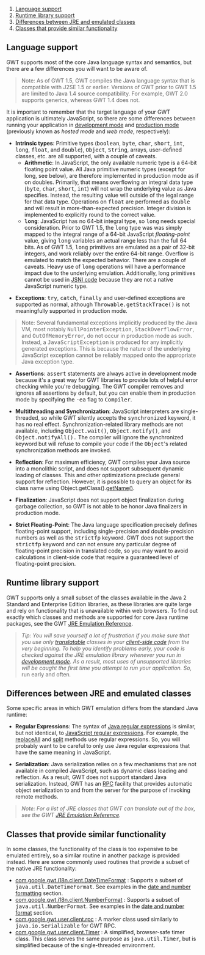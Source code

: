 <ol class="toc" id="pageToc">
  <li><a href="#language">Language support</a></li>
  <li><a href="#runtime">Runtime library support</a></li>
  <li><a href="#differences">Differences between JRE and emulated classes</a></li>
  <li><a href="#similar">Classes that provide similar functionality</a></li>
</ol>


<h2 id="language">Language support</h2>

<p>GWT supports most of the core Java language syntax and semantics, but there are a few differences you will want to be aware of.</p>

<blockquote>Note: As of GWT 1.5, GWT compiles the Java language syntax that is compatible with J2SE 1.5 or earlier. Versions of GWT prior to GWT 1.5 are limited to Java 1.4 source
compatibility. For example, GWT 2.0 supports generics, whereas GWT 1.4 does not.</blockquote>

<p>It is important to remember that the target language of your GWT application
is ultimately JavaScript, so there are some differences between running your
application in <a
href="DevGuideCompilingAndDebugging.html#DevGuideDevMode">development mode</a>
and <a href="DevGuideCompilingAndDebugging.html#DevGuideProdMode">production
mode</a> (previously known as <i>hosted mode</i> and <i>web mode</i>,
respectively):</p>

<ul>
<li><strong>Intrinsic types</strong>: Primitive types (<tt>boolean</tt>, <tt>byte</tt>, <tt>char</tt>, <tt>short</tt>, <tt>int</tt>, <tt>long</tt>, <tt>float</tt>, and
<tt>double</tt>), <tt>Object</tt>, <tt>String</tt>, arrays, user-defined classes, etc. are all supported, with a couple of caveats.</li>

<li style="list-style: none">
<ul>
<li><strong>Arithmetic</strong>: In JavaScript, the only available numeric type is a 64-bit floating point value. All Java primitive numeric types (except for long, see below),
are therefore implemented in production mode as if on doubles. Primarily, that means overflowing an integral data type (<tt>byte</tt>, <tt>char</tt>, <tt>short</tt>, <tt>int</tt>) will
not wrap the underlying value as Java specifies. Instead, the resulting value will outside of the legal range for that data type. Operations on <tt>float</tt> are performed as
<tt>double</tt> and will result in more-than-expected precision. Integer division is implemented to explicitly round to the correct value.</li>

<li><strong><tt>long</tt></strong>: JavaScript has no 64-bit integral type, so <tt>long</tt> needs special consideration. Prior to GWT 1.5, the <tt>long</tt> type was was simply
mapped to the integral range of a 64-bit JavaScript <i>floating-point</i> value, giving <tt>long</tt> variables an actual range less than the full 64 bits. As of GWT 1.5,
<tt>long</tt> primitives are emulated as a pair of 32-bit integers, and work reliably over the entire 64-bit range. Overflow is emulated to match the expected behavior. There are
a couple of caveats. Heavy use of <tt>long</tt> operations will have a performance impact due to the underlying emulation. Additionally, long primitives cannot be used in <a href="DevGuideCodingBasics.html#DevGuideJavaScriptNativeInterface">JSNI code</a> because they are not a native JavaScript numeric type.</li>
</ul>
</li>
</ul>

<ul>
<li><strong>Exceptions</strong>: <tt>try</tt>, <tt>catch</tt>, <tt>finally</tt> and user-defined exceptions are supported as normal, although <tt>Throwable.getStackTrace()</tt> is
not meaningfully supported in production mode.</li>
</ul>

<blockquote>Note: Several fundamental exceptions implicitly produced by the Java VM, most notably <tt>NullPointerException</tt>, <tt>StackOverflowError</tt>, and
<tt>OutOfMemoryError</tt>, do not occur in production mode as such. Instead, a <tt>JavaScriptException</tt> is produced for any implicitly generated exceptions. This is because the
nature of the underlying JavaScript exception cannot be reliably mapped onto the appropriate Java exception type.</blockquote>

<p/>

<ul>
<li><strong>Assertions</strong>: <tt>assert</tt> statements are always active in
development mode because it's a great way for GWT libraries to provide lots of
helpful error checking while you're debugging. The GWT compiler removes and
ignores all assertions by default, but you can enable them in production mode by
specifying the <tt>-ea</tt> flag to <tt>Compiler</tt>.</li>
</ul>



<ul>
<li><strong>Multithreading and Synchronization</strong>: JavaScript interpreters are single-threaded, so while GWT silently accepts the <tt>synchronized</tt> keyword, it has no
real effect. Synchronization-related library methods are not available, including <tt>Object.wait()</tt>, <tt>Object.notify()</tt>, and <tt>Object.notifyAll().</tt> The compiler
will ignore the synchronized keyword but will refuse to compile your code if the <tt>Object</tt>'s related synchronization methods are invoked.</li>
</ul>

<ul>
<li><strong>Reflection</strong>: For maximum efficiency, GWT compiles your Java source into a monolithic script, and does not support subsequent dynamic loading of classes. This
and other optimizations preclude general support for reflection. However, it is possible to query an object for its class name using Object.getClass().<a href="http://java.sun.com/j2se/1.5.0/docs/api/java/lang/Class.html#getName()">getName()</a>.</li>
</ul>

<ul>
<li><strong>Finalization</strong>: JavaScript does not support object
finalization during garbage collection, so GWT is not able to be honor Java
finalizers in production mode.</li>
</ul>

<ul>
<li><strong>Strict Floating-Point</strong>: The Java language specification precisely defines floating-point support, including single-precision and double-precision numbers as
well as the <tt>strictfp</tt> keyword. GWT does not support the <tt>strictfp</tt> keyword and can not ensure any particular degree of floating-point precision in translated code,
so you may want to avoid calculations in client-side code that require a guaranteed level of floating-point precision.</li>
</ul>

<h2 id="runtime">Runtime library support</h2>

<p>GWT supports only a small subset of the classes available in the Java 2 Standard and Enterprise Edition libraries, as these libraries are quite large and rely on functionality
that is unavailable within web browsers. To find out exactly which classes and methods are supported for core Java runtime packages, see the GWT <a href="RefJreEmulation.html">JRE Emulation Reference</a>.</p>

<blockquote><i>Tip: You will save yourself a lot of frustration if you make sure that you use only <a href="DevGuideCompilingAndDebugging.html#DevGuideJavaToJavaScriptCompiler">translatable</a> classes in your <a href="DevGuideCodingBasics.html#DevGuideClientSide">client-side code</a> from the
very beginning. To help you identify problems early, your code is checked
against the JRE emulation library whenever you run in <a
href="DevGuideCompilingAndDebugging.html#DevGuideDevMode">development mode</a>. As a result, most uses of unsupported libraries will be caught the first time you attempt to run your
application. So,</i> run early and often<i>.</i></blockquote>

<h2 id="differences">Differences between JRE and emulated classes</h2>

<p>Some specific areas in which GWT emulation differs from the standard Java runtime:</p>

<ul>
<li><strong>Regular Expressions</strong>: The syntax of <a href="http://java.sun.com/j2se/1.5.0/docs/api/java/util/regex/Pattern.html">Java regular expressions</a>
is similar, but not identical, to <a href="http://developer.mozilla.org/en/docs/Core_JavaScript_1.5_Guide:Regular_Expressions">JavaScript regular expressions</a>.
For example, the <a href="http://java.sun.com/j2se/1.5.0/docs/api/java/lang/String.html#replaceAll(java.lang.String,%20java.lang.String)">replaceAll</a> and <a href="http://java.sun.com/j2se/1.5.0/docs/api/java/lang/String.html#split(java.lang.String)">split</a> methods use regular expressions. So, you will probably want
to be careful to only use Java regular expressions that have the same meaning in JavaScript.</li>
</ul>

<ul>
<li><strong>Serialization</strong>: Java serialization relies on a few mechanisms that are not available in compiled JavaScript, such as dynamic class loading and reflection. As a
result, GWT does not support standard Java serialization. Instead, GWT has an <a href="DevGuideServerCommunication.html#DevGuideRemoteProcedureCalls">RPC</a> facility that provides
automatic object serialization to and from the server for the purpose of invoking remote methods.</li>
</ul>

<blockquote><i>Note: For a list of JRE classes that GWT can translate out of the box, see the GWT <a href="RefJreEmulation.html">JRE Emulation
Reference</a>.</i></blockquote>

<h2 id="similar">Classes that provide similar functionality</h2>

<p>In some classes, the functionality of the class is too expensive to be emulated entirely, so a similar routine in another package is provided instead. Here are some commonly
used routines that provide a subset of the native JRE functionality:</p>

<ul>
<li><a href="http://google-web-toolkit.googlecode.com/svn/javadoc/latest/com/google/gwt/i18n/client/DateTimeFormat.html">com.google.gwt.i18n.client.DateTimeFormat</a> : Supports a subset of <tt>java.util.DateTimeFormat</tt>. See examples in the <a href="DevGuideCodingBasics.html#DevGuideDateAndNumberFormat">date and number formatting</a> section.</li>

<li><a href="http://google-web-toolkit.googlecode.com/svn/javadoc/latest/com/google/gwt/i18n/client/NumberFormat.html">com.google.gwt.i18n.client.NumberFormat</a> : Supports a subset of <tt>java.util.NumberFormat</tt>. See examples in the <a href="DevGuideCodingBasics.html#DevGuideDateAndNumberFormat">date and number format</a> section.</li>

<li><a href="http://google-web-toolkit.googlecode.com/svn/javadoc/latest/com/google/gwt/user/client/rpc/IsSerializable.html">com.google.gwt.user.client.rpc</a>
: A marker class used similarly to <tt>java.io.Serializable</tt> for GWT RPC.</li>

<li><a href="http://google-web-toolkit.googlecode.com/svn/javadoc/latest/com/google/gwt/user/client/Timer.html" >com.google.gwt.user.client.Timer</a> : A
simplified, browser-safe timer class. This class serves the same purpose as <tt>java.util.Timer</tt>, but is simplified because of the single-threaded environment.</li>
</ul>

